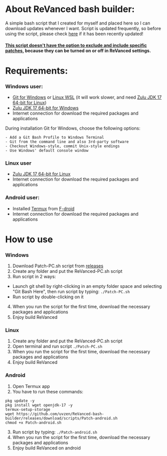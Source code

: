 # About ReVanced bash builder:

A simple bash script that I created for myself and placed here so I can download updates whenever I want.
Script is updated frequently, so before using the script, please check [here](https://github.com/uvzen/ReVanced-bash-builder/releases/tag/scripts) if it has been recently updated!

#### <ins>This script doesn't have the option to exclude and include specific patches</ins>, because they can be turned on or off in ReVanced settings.

# Requirements:

### Windows user:
- [Git for Windows](https://gitforwindows.org/) or [Linux WSL](https://docs.microsoft.com/en-us/windows/wsl/about) (it will work slower, and need [Zulu JDK 17 64-bit for Linux](https://cdn.azul.com/zulu/bin/zulu17.36.13-ca-jdk17.0.4-linux_amd64.deb))
- [Zulu JDK 17 64-bit for Windows](https://cdn.azul.com/zulu/bin/zulu17.36.13-ca-jdk17.0.4-win_x64.msi)
- Internet connection for download the required packages and applications

During installation Git for Windows, choose the following options:
```
- Add a Git Bash Profile to Windows Terminal
- Git from the command line and also 3rd-party software
- Checkout Windows-style, commit Unix-style endings
- Use Windows' default console window
```
### Linux user
- [Zulu JDK 17 64-bit for Linux](https://cdn.azul.com/zulu/bin/zulu17.36.13-ca-jdk17.0.4-linux_amd64.deb)
- Internet connection for download the required packages and applications

### Android user:
- Installed [Termux](https://f-droid.org/en/packages/com.termux/) from [F-droid](https://f-droid.org/en/)
- Internet connection for download the required packages and applications

# How to use


### Windows
1. Download Patch-PC.sh script from [releases](https://github.com/uvzen/ReVanced-bash-builder/releases/tag/scripts)
2. Create any folder and put the ReVanced-PC.sh script
3. Run script in 2 ways:
- Launch git shell by right-clicking in an empty folder space and selecting "Git Bash Here", then run script by typing: ```./Patch-PC.sh```
- Run script by double-clicking on it
4. When you run the script for the first time, download the necessary packages and applications
5. Enjoy build ReVanced

### Linux
1. Create any folder and put the ReVanced-PC.sh script 
2. Open terminal and run script ```./Patch-PC.sh```
3. When you run the script for the first time, download the necessary packages and applications
4. Enjoy build ReVanced

### Android
1. Open Termux app
2. You have to run these commands:
```
pkg update -y
pkg install wget openjdk-17 -y
termux-setup-storage
wget https://github.com/uvzen/ReVanced-bash-builder/releases/download/scripts/Patch-android.sh
chmod +x Patch-android.sh
```
3. Run script by typing: 
```./Patch-android.sh```
4. When you run the script for the first time, download the necessary packages and applications
5. Enjoy build ReVanced on android
